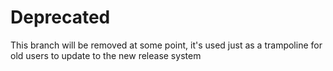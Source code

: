 # Deprecated

This branch will be removed at some point, it's used just as a trampoline for old users to update to the new release system
